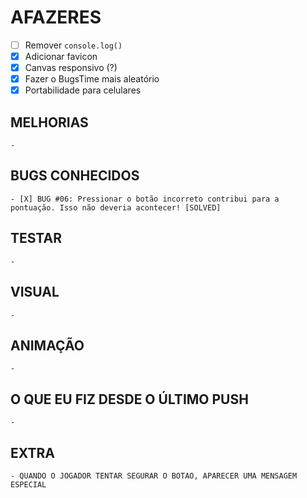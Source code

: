 # AFAZERES

  - [ ] Remover `console.log()`
  - [X] Adicionar favicon
  - [X] Canvas responsivo (?)
  - [X] Fazer o BugsTime mais aleatório
  - [X] Portabilidade para celulares

  ## MELHORIAS

    - 

  ## BUGS CONHECIDOS

    - [X] BUG #06: Pressionar o botão incorreto contribui para a pontuação. Isso não deveria acontecer! [SOLVED]

  ## TESTAR

    -

  ## VISUAL

    - 

  ## ANIMAÇÃO

    - 

  ## O QUE EU FIZ DESDE O ÚLTIMO PUSH

    - 

  ## EXTRA

    - QUANDO O JOGADOR TENTAR SEGURAR O BOTAO, APARECER UMA MENSAGEM ESPECIAL
    